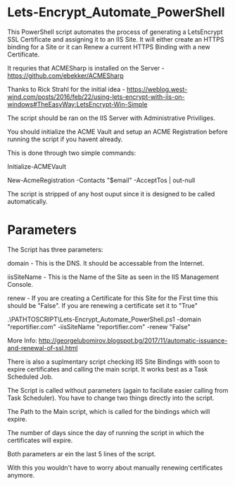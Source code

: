 # Lets-Encrypt_Automate_PowerShell

This PowerShell script automates the process of generating a LetsEncrypt SSL Certificate and assigning it to an IIS Site. It will either create an HTTPS binding for a Site or it can Renew a current HTTPS Binding with a new Certificate.

It requries that ACMESharp is installed on the Server - https://github.com/ebekker/ACMESharp

Thanks to Rick Strahl for the initial idea - https://weblog.west-wind.com/posts/2016/feb/22/using-lets-encrypt-with-iis-on-windows#TheEasyWay:LetsEncrypt-Win-Simple 

The script should be ran on the IIS Server with Administrative Priviliges.

You should initialize the ACME Vault and setup an ACME Registration before running the script if you havent already. 

This is done through two simple commands:

Initialize-ACMEVault

New-AcmeRegistration -Contacts "$email" -AcceptTos | out-null

The script is stripped of any host ouput since it is designed to be called automatically.

# Parameters

The Script has three parameters:

domain - This is the DNS. It should be accessable from the Internet.

iisSiteName - This is the Name of the Site as seen in the IIS Management Console.

renew - If you are creating a Certificate for this Site for the First time this should be "False". If you are renewing a certificate set it to "True"

.\PATHTOSCRIPT\Lets-Encrypt_Automate_PowerShell.ps1 -domain "reportifier.com" -iisSiteName "reportifier.com" -renew "False"

More Info: http://georgelubomirov.blogspot.bg/2017/11/automatic-issuance-and-renewal-of-ssl.html

There is also a suplmentary script checking IIS Site Bindings with soon to expire certificates and calling the main script. It works best as a Task Scheduled Job.

The Script is called without parameters (again to faciliate easier calling from Task Scheduler). You have to change two things directly into the script.

The Path to the Main script, which is called for the bindings which will expire.

The number of days since the day of running the script in which the certificates will expire.

Both parameters ar ein the last 5 lines of the script.

With this you wouldn't have to worry about manually renewing certificates anymore.